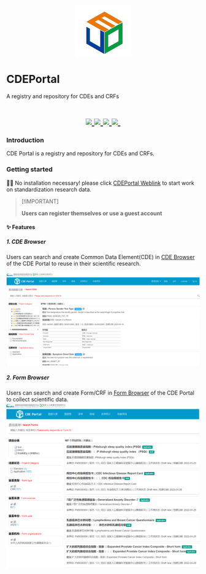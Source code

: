 <a href="https://github.com/MedportalProject/CDEPortal">
  <div align=center><img src="https://github.com/MedportalProject/CDEPortal/blob/main/figs/CDE%20Logo.png" alt="Logo"></div>
</a>

# CDEPortal
A registry and repository for CDEs and CRFs
<h1 align="center">
  <a href="">
    <img src="https://img.shields.io/badge/releases-v1.0-red" />
  </a>
  <a href="">
    <img src="https://img.shields.io/badge/docs-v1.0-yellow" />
  </a>
  <a href="">
    <img src="https://img.shields.io/badge/CDEs-8A2BE2" />
  </a>
  <a href="">
    <img src="https://img.shields.io/badge/Forms-green" />
  </a>
  <a href="">
    <img src="https://img.shields.io/badge/Python-snow?logo=python&logoColor=3776AB" alt="" />
  </a>
</h1>

### Introduction
CDE Portal is a registry and repository for CDEs and CRFs.

### Getting started
👋🏻 No installation necessary! please click [CDEPortal Weblink](https://cdeportal.bmicc.cn/) to start work on standardization research data.
> \[!IMPORTANT]
>
>  **Users can register themselves or use a guest account** 

#### ✨ Features
##### 1. **CDE Browser**
Users can search and create Common Data Element(CDE) in [CDE Browser](https://cdeportal.bmicc.cn/cde) of the CDE Portal to reuse in their scientific research.

<a href="https://cdeportal.bmicc.cn/cde">
  <img src="https://github.com/MedportalProject/CDEPortal/blob/main/figs/cde%20browser.png" alt="CDE Browser">
</a>

##### 2. **Form Browser**
Users can search and create Form/CRF in [Form Browser](https://cdeportal.bmicc.cn/Form) of the CDE Portal to collect scientific data.
<a href="https://cdeportal.bmicc.cn/Form">
  <img src="https://github.com/MedportalProject/CDEPortal/blob/main/figs/Form%20browser.png" alt="Form Browser">
</a>





  
